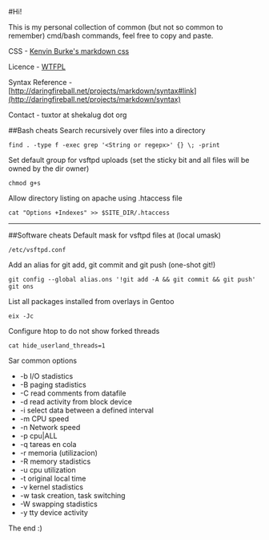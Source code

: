 <link href="http://kevinburke.bitbucket.org/markdowncss/markdown.css" rel="stylesheet"></link>

#Hi! 

This is my personal collection of common (but not so common to remember) cmd/bash commands, feel free to copy and paste. 

CSS - [Kenvin Burke's markdown css](http://kevinburke.bitbucket.org/markdowncss/) 

Licence - [WTFPL](http://sam.zoy.org/wtfpl/) 

Syntax Reference - [http://daringfireball.net/projects/markdown/syntax#link](http://daringfireball.net/projects/markdown/syntax) 

Contact - tuxtor at shekalug dot org

##Bash cheats
Search recursively over files into a directory 

	find . -type f -exec grep '<String or regepx>' {} \; -print 

Set default group for vsftpd uploads (set the sticky bit and all files will be owned by the dir owner) 

	chmod g+s 


Allow directory listing on apache using .htaccess file 

	cat "Options +Indexes" >> $SITE_DIR/.htaccess 
***** 
##Software cheats 
Default mask for vsftpd files at (local umask) 

	/etc/vsftpd.conf 

Add an alias for git add, git commit and git push (one-shot git!) 

	git config --global alias.ons '!git add -A && git commit && git push'
	git ons

List all packages installed from overlays in Gentoo
	
	eix -Jc

Configure htop to do not show forked threads 
	
	cat hide_userland_threads=1

Sar common options

* -b I/O stadistics 
* -B paging stadistics 
* -C read comments from datafile 
* -d read activity from block device 
* -i select data between a defined interval
* -m CPU speed
* -n Network speed
*  -p cpu|ALL
*  -q tareas en cola
*  -r memoria (utilizacion)
*  -R memory stadistics
*  -u cpu utilization
*  -t original local time
*  -v kernel stadistics
*  -w task creation, task switching
*  -W swapping stadistics
*  -y tty device activity

The end :)
